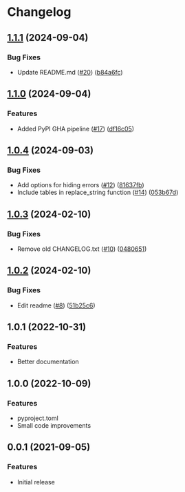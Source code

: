 # Changelog

## [1.1.1](https://github.com/henrihapponen/docxedit/compare/v1.1.0...v1.1.1) (2024-09-04)


### Bug Fixes

* Update README.md ([#20](https://github.com/henrihapponen/docxedit/issues/20)) ([b84a6fc](https://github.com/henrihapponen/docxedit/commit/b84a6fc7780e745a2c155ff2774e10638da85b74))

## [1.1.0](https://github.com/henrihapponen/docxedit/compare/v1.0.4...v1.1.0) (2024-09-04)


### Features

* Added PyPI GHA pipeline ([#17](https://github.com/henrihapponen/docxedit/issues/17)) ([df16c05](https://github.com/henrihapponen/docxedit/commit/df16c05095ec124de1dc623b4f1428a430039aeb))

## [1.0.4](https://github.com/henrihapponen/docxedit/compare/v1.0.3...v1.0.4) (2024-09-03)


### Bug Fixes

* Add options for hiding errors ([#12](https://github.com/henrihapponen/docxedit/issues/12)) ([81637fb](https://github.com/henrihapponen/docxedit/commit/81637fba873089b3495a4675cc31b5d395d23e0f))
* Include tables in replace_string function ([#14](https://github.com/henrihapponen/docxedit/issues/14)) ([053b67d](https://github.com/henrihapponen/docxedit/commit/053b67dbd3242733d4f7bc778e9e897b4e8ea7ff))

## [1.0.3](https://github.com/henrihapponen/docxedit/compare/v1.0.2...v1.0.3) (2024-02-10)


### Bug Fixes

* Remove old CHANGELOG.txt ([#10](https://github.com/henrihapponen/docxedit/issues/10)) ([0480651](https://github.com/henrihapponen/docxedit/commit/048065196ffac491fd91c00faff06e60f6d5c3bd))

## [1.0.2](https://github.com/henrihapponen/docxedit/compare/0.0.1...v0.0.2) (2024-02-10)


### Bug Fixes

* Edit readme ([#8](https://github.com/henrihapponen/docxedit/issues/8)) ([51b25c6](https://github.com/henrihapponen/docxedit/commit/51b25c692e69016d80d9207c021f5921d2e7b1aa))

## 1.0.1 (2022-10-31)


### Features
- Better documentation

## 1.0.0 (2022-10-09)


### Features
- pyproject.toml
- Small code improvements

## 0.0.1 (2021-09-05)


### Features
- Initial release
